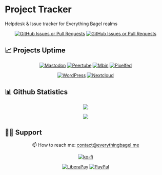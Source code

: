 # Project Tracker
Helpdesk &amp; Issue tracker for Everything Bagel realms

<div align="center">
  
[![GitHub Issues or Pull Requests](https://img.shields.io/github/issues/DismalShadowX/project-tracker?style=for-the-badge&label=Issues)](https://github.com/DismalShadowX/project-tracker/issues)
[![GitHub Issues or Pull Requests](https://img.shields.io/github/issues-pr/DismalShadowX/project-tracker?style=for-the-badge&label=PR)](https://github.com/DismalShadowX/project-tracker/pulls)

</div>

## 📈 Projects Uptime
<div align="center">
  
[![Mastodon](https://img.shields.io/endpoint?url=https%3A%2F%2Fraw.githubusercontent.com%2FDismalShadowX%2Fupptime%2Fmaster%2Fapi%2Fmastodon-health%2Fuptime.json&style=for-the-badge&label=Mastodon&logo=mastodon)](https://everythingbagel.social)
[![Peertube](https://img.shields.io/endpoint?url=https%3A%2F%2Fraw.githubusercontent.com%2FDismalShadowX%2Fupptime%2Fmaster%2Fapi%2Feverything-video%2Fuptime.json&style=for-the-badge&label=Peertube&logo=peertube)](https://video.everythingbagel.me)
[![Mbin](https://img.shields.io/endpoint?url=https%3A%2F%2Fraw.githubusercontent.com%2FDismalShadowX%2Fupptime%2Fmaster%2Fapi%2Feverything-hub%2Fuptime.json&style=for-the-badge&label=Mbin&logo=mbin)](https://hub.everythingbagel.me)
[![Pixelfed](https://img.shields.io/endpoint?url=https%3A%2F%2Fraw.githubusercontent.com%2FDismalShadowX%2Fupptime%2Fmaster%2Fapi%2Fpixelfed-health%2Fuptime.json&style=for-the-badge&label=Pixelfed&logo=pixelfed)](https://pixelfed.everythingbagel.me)

[![WordPress](https://img.shields.io/endpoint?url=https%3A%2F%2Fraw.githubusercontent.com%2FDismalShadowX%2Fupptime%2Fmaster%2Fapi%2Fshadow-s-blogosphere%2Fuptime.json&style=for-the-badge&label=WordPress&logo=wordpress)](https://blog.everythingbagel.me)
[![Nextcloud](https://img.shields.io/endpoint?url=https%3A%2F%2Fraw.githubusercontent.com%2FDismalShadowX%2Fupptime%2Fmaster%2Fapi%2Feverything-cloud%2Fuptime.json&style=for-the-badge&label=nextcloud&logo=nextcloud)](https://cloud.everythingbagel.me)

</div>

<!-- Updated Github Stats -->
## 📊 Github Statistics
<p align="center">
<a href="https://github.com/DismalShadowX/"><img src="https://github-readme-stats.vercel.app/api?username=DismalShadowX&show_icons=true&theme=radical&count_private=true&include_all_commits=true" /></a>
</p>

<p align="center">
<a href="https://github.com/DismalShadowX/"><img src="https://github-readme-stats.vercel.app/api/top-langs/?username=DismalShadowX&layout=compact&theme=radical&langs_count=5" /></a>
</p>
<!-- Line Break -->

## 💁‍♂️ Support
<p align="center">
  📫 How to reach me: <a href='mailto:contact@everythingbagel.me'>contact@everythingbagel.me</a>
</p>

<div align="center">
  
[![ko-fi](https://ko-fi.com/img/githubbutton_sm.svg)](https://ko-fi.com/dismalshadow)

[![LiberaPay](https://img.shields.io/badge/Liberapay-F6C915?style=for-the-badge&logo=liberapay&logoColor=black)](https://liberapay.com/DismalShadow)
[![PayPal](https://img.shields.io/badge/PayPal-00457C?style=for-the-badge&logo=paypal&logoColor=white)](https://www.paypal.com/donate?hosted_button_id=848MCGXBHKPKS)
<!-- [![Github-sponsors](https://img.shields.io/badge/sponsor-30363D?style=for-the-badge&logo=GitHub-Sponsors&logoColor=#EA4AAA)](https://github.com/sponsors/DismalShadowX) -->
</div>

